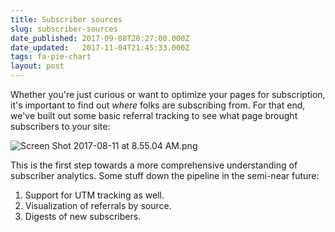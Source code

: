```yaml
---
title: Subscriber sources
slug: subscriber-sources
date_published: 2017-09-08T20:27:00.000Z
date_updated:   2017-11-04T21:45:33.000Z
tags: fa-pie-chart
layout: post
---
```


<p>Whether you're just curious or want to optimize your pages for subscription, it's important to find out <em>where</em> folks are subscribing from.  For that end, we've built out some basic referral tracking to see what page brought subscribers to your site:</p>
<p><img src="https://cloud.headwayapp.co/changelogs_images/images/big/000/006/413-7800b2ecb1bf190790329a15a44218ab438e550e.png" alt="Screen Shot 2017-08-11 at 8.55.04 AM.png"></p>
<p>This is the first step towards a more comprehensive understanding of subscriber analytics.  Some stuff down the pipeline in the semi-near future:</p>
<ol>
<li>Support for UTM tracking as well.</li>
<li>Visualization of referrals by source.</li>
<li>Digests of new subscribers.</li>
</ol>

